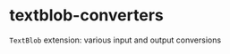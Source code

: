 textblob-converters
===================

``TextBlob`` extension: various input and output conversions
